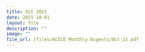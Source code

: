 ```yaml
---
title: Oct 2021
date: 2021-10-01
layout: file
description: ""
image: ""
file_url: /files/ACICE Monthly Digests/Oct_21.pdf
---
```

